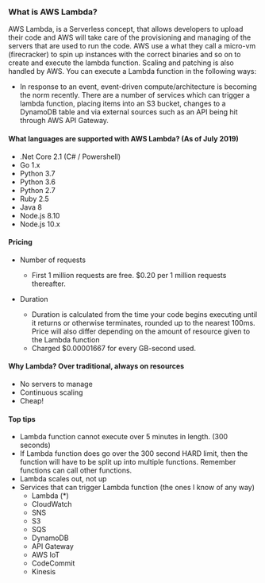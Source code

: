 ### What is AWS Lambda?

AWS Lambda, is a Serverless concept, that allows developers to upload their code and AWS will take care of the provisioning and managing of the servers that are used to run the code. AWS use a what they call a micro-vm (firecracker) to spin up instances with the correct binaries and so on to create and execute the lambda function. Scaling and patching is also handled by AWS. You can execute a Lambda function in the following ways:

* In response to an event, event-driven compute/architecture is becoming the norm recently. There are a number of services which can trigger a lambda function, placing items into an S3 bucket, changes to a DynamoDB table and via external sources such as an API being hit through AWS API Gateway.

#### What languages are supported with AWS Lambda? (As of July 2019)

* .Net Core 2.1 (C# / Powershell)
* Go 1.x
* Python 3.7
* Python 3.6
* Python 2.7
* Ruby 2.5
* Java 8
* Node.js 8.10
* Node.js 10.x

#### Pricing

* Number of requests
  * First 1 million requests are free. $0.20 per 1 million requests thereafter.

* Duration
  * Duration is calculated from the time your code begins executing until it returns or otherwise terminates, rounded up to the nearest 100ms. Price will also differ depending on the amount of resource given to the Lambda function
  * Charged $0.00001667 for every GB-second used.

#### Why Lambda? Over traditional, always on resources

* No servers to manage
* Continuous scaling
* Cheap!

#### Top tips

* Lambda function cannot execute over 5 minutes in length. (300 seconds)
* If Lambda function does go over the 300 second HARD limit, then the function will have to be split up into multiple functions. Remember functions can call other functions.
* Lambda scales out, not up
* Services that can trigger Lambda function (the ones I know of any way)
  * Lambda (*)
  * CloudWatch
  * SNS
  * S3
  * SQS
  * DynamoDB
  * API Gateway
  * AWS IoT
  * CodeCommit
  * Kinesis
